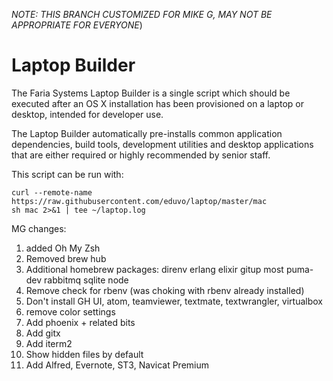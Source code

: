 *NOTE: THIS BRANCH CUSTOMIZED FOR MIKE G, MAY NOT BE APPROPRIATE FOR EVERYONE*)

# Laptop Builder

The Faria Systems Laptop Builder is a single script which should be executed after an OS X installation has been provisioned on a laptop or desktop, intended for developer use.

The Laptop Builder automatically pre-installs common application dependencies, build tools, development utilities and desktop applications that are either required or highly recommended by senior staff.

This script can be run with:

    curl --remote-name https://raw.githubusercontent.com/eduvo/laptop/master/mac
    sh mac 2>&1 | tee ~/laptop.log


MG changes:

1. added Oh My Zsh
2. Removed brew hub
3. Additional homebrew packages:
direnv
erlang
elixir
gitup
most
puma-dev
rabbitmq
sqlite
node
4. Remove check for rbenv (was choking with rbenv already installed)
5. Don't install GH UI, atom, teamviewer, textmate, textwrangler, virtualbox
6. remove color settings
7. Add phoenix + related bits
8. Add gitx
9. Add iterm2
10. Show hidden files by default
11. Add Alfred, Evernote, ST3, Navicat Premium
